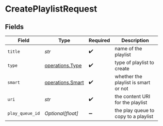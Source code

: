 # CreatePlaylistRequest


## Fields

| Field                                                | Type                                                 | Required                                             | Description                                          |
| ---------------------------------------------------- | ---------------------------------------------------- | ---------------------------------------------------- | ---------------------------------------------------- |
| `title`                                              | *str*                                                | :heavy_check_mark:                                   | name of the playlist                                 |
| `type`                                               | [operations.Type](../../models/operations/type.md)   | :heavy_check_mark:                                   | type of playlist to create                           |
| `smart`                                              | [operations.Smart](../../models/operations/smart.md) | :heavy_check_mark:                                   | whether the playlist is smart or not                 |
| `uri`                                                | *str*                                                | :heavy_check_mark:                                   | the content URI for the playlist                     |
| `play_queue_id`                                      | *Optional[float]*                                    | :heavy_minus_sign:                                   | the play queue to copy to a playlist                 |